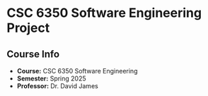 # CSC 6350 Software Engineering Project

## Course Info
- **Course:** CSC 6350 Software Engineering
- **Semester:** Spring 2025
- **Professor:** Dr. David James
